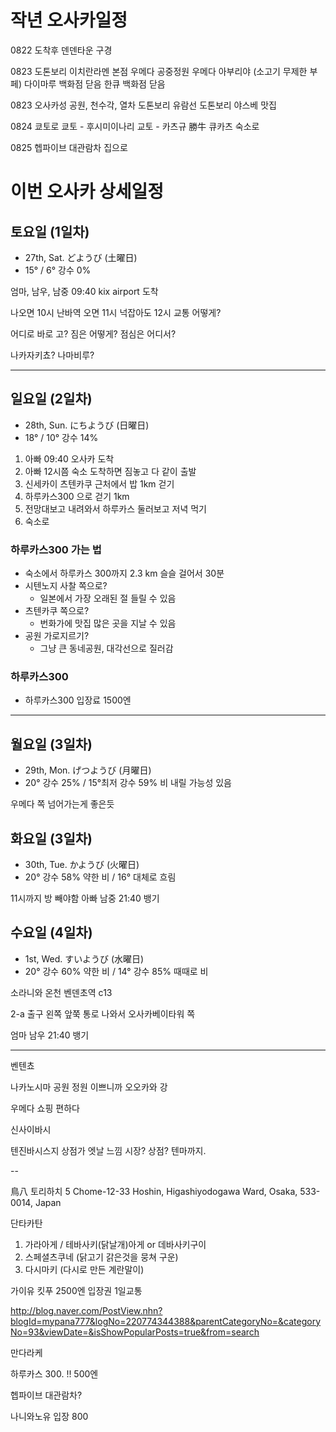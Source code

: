 # 작년 오사카일정

0822 
도착후 덴덴타운 구경

0823 
도톤보리 이치란라멘 본점
우메다 공중정원
우메다 아부리야 (소고기 무제한 부페)
다이마루 백화점 닫음
한큐 백화점 닫음

0823 
오사카성 공원, 천수각, 열차
도톤보리 유람선
도톤보리 야스베 맛집

0824
쿄토로 
쿄토 - 후시미이나리
교토 - 카츠규 勝牛 큐카츠
숙소로

0825
헵파이브 대관람차
집으로


# 이번 오사카 상세일정


## 토요일 (1일차)
* 27th, Sat. どようび (土曜日)
* 15° / 6° 강수 0%


엄마, 남우, 남중 09:40 kix airport 도착



나오면 10시
난바역 오면 11시 넉잡아도 12시
교통 어떻게?


어디로 바로 고?
짐은 어떻게?
점심은 어디서?



나카자키쵸?
나마비루?




---
## 일요일 (2일차)
* 28th, Sun. にちようび (日曜日)
* 18° / 10° 강수 14%

1. 아빠 09:40 오사카 도착
2. 아빠 12시쯤 숙소 도착하면 짐놓고 다 같이 출발
3. 신세카이 츠텐카쿠 근처에서 밥 1km 걷기
4. 하루카스300 으로 걷기 1km
5. 전망대보고 내려와서 하루카스 둘러보고 저녁 먹기
6. 숙소로


### 하루카스300 가는 법
* 숙소에서 하루카스 300까지 2.3 km 슬슬 걸어서 30분
* 시텐노지 사찰 쪽으로?
  * 일본에서 가장 오래된 절 들릴 수 있음
* 츠텐카쿠 쪽으로?
  * 번화가에 맛집 많은 곳을 지날 수 있음
* 공원 가로지르기?
  * 그냥 큰 동네공원, 대각선으로 질러감


### 하루카스300
* 하루카스300 입장료 1500엔



---

## 월요일 (3일차)
* 29th, Mon. げつようび (月曜日)
* 20° 강수 25% / 15°최저 강수 59% 비 내릴 가능성 있음

우메다 쪽 넘어가는게 좋은듯




## 화요일 (3일차)
* 30th, Tue. かようび (火曜日)
* 20° 강수 58% 약한 비 / 16° 대체로 흐림

11시까지 방 빼야함
아빠 남중 21:40 뱅기









## 수요일 (4일차)
* 1st, Wed. すいようび (水曜日)
* 20° 강수 60% 약한 비 / 14° 강수 85% 때때로 비



소라니와 온천
벤덴초역 c13

2-a 출구 왼쪽 앞쭉
통로 나와서 오사카베이타워 쪽








엄마 남우 21:40 뱅기





---

벤텐쵸

나카노시마 공원 정원 이쁘니까 오오카와 강


우메다 쇼핑 편하다


신사이바시 


텐진바시스지 상점가 엣날 느낌 시장? 상점? 텐마까지.



--

鳥八 토리하치
5 Chome-12-33 Hoshin, Higashiyodogawa Ward, Osaka, 533-0014, Japan



단타카탄

1. 가라아게 / 테바사키(닭날개)아게 or 데바사키구이
2. 스페셜츠쿠네 (닭고기 갉은것을 뭉쳐 구운)
3. 다시마키 (다시로 만든 계란말이)













가이유 킷푸 2500엔 입장권 1일교통



http://blog.naver.com/PostView.nhn?blogId=mypana777&logNo=220774344388&parentCategoryNo=&categoryNo=93&viewDate=&isShowPopularPosts=true&from=search




만다라케


하루카스 300. !! 500엔

헵파이브 대관람차? 




나니와노유 입장 800











